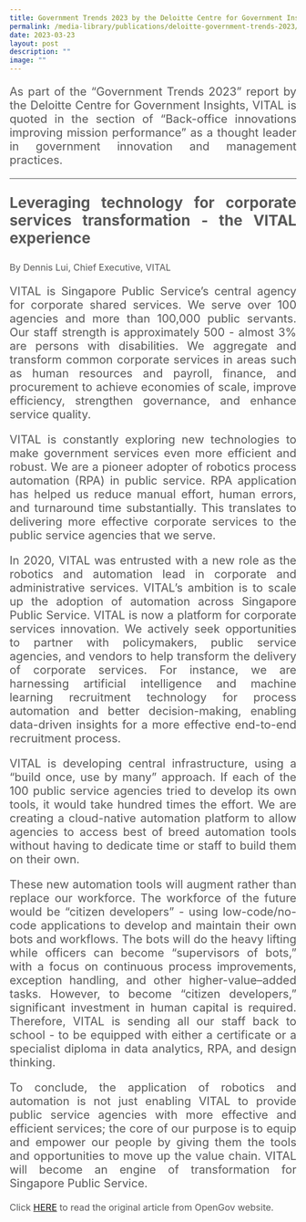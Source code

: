 ```yaml
---
title: Government Trends 2023 by the Deloitte Centre for Government Insights
permalink: /media-library/publications/deloitte-government-trends-2023/
date: 2023-03-23
layout: post
description: ""
image: ""
---
```

<p style="font-size: 20px;color:#585858;text-align:justify;">       
As part of the “Government Trends 2023” report by the&nbsp;Deloitte Centre for Government Insights, VITAL is quoted in the section of “Back-office innovations improving mission performance” as a thought leader in government innovation and management practices.</p>
<hr style="height: 1px; width: 100%; margin:0 auto;line-height:1px;background-color: #585858; border:0 none;">

<p style="font-size: 26px;color:#585858;text-align:justify;">
	<b>Leveraging technology for corporate services transformation - the VITAL experience</b>
</p>

<div style="font-size: 16px;color:#585858;text-align:justify;">
By Dennis Lui, Chief Executive, VITAL</div>

<p style="font-size: 20px;color:#585858;text-align:justify;">
VITAL is Singapore Public Service’s central agency for corporate shared services. We serve over 100 agencies and more than 100,000 public servants. Our staff strength is approximately 500 - almost 3% are persons with disabilities. We aggregate and transform common corporate services in areas such as human resources and payroll, finance, and procurement to achieve economies of scale, improve efficiency, strengthen governance, and enhance service quality.</p>

<p style="font-size: 20px;color:#585858;text-align:justify;">
VITAL is constantly exploring new technologies to make government services even more efficient and robust. We are a pioneer adopter of robotics process automation (RPA) in public service. RPA application has helped us reduce manual effort, human errors, and turnaround time substantially. This translates to delivering more effective corporate services to the public service agencies that we serve.</p>

<p style="font-size: 20px;color:#585858;text-align:justify;">
In 2020, VITAL was entrusted with a new role as the robotics and automation lead in corporate and administrative services. VITAL’s ambition is to scale up the adoption of automation across Singapore Public Service. VITAL is now a platform for corporate services innovation. We actively seek opportunities to partner with policymakers, public service agencies, and vendors to help transform the delivery of corporate services. For instance, we are harnessing artificial intelligence and machine learning recruitment technology for process automation and better decision-making, enabling data-driven insights for a more effective end-to-end recruitment process.</p>

<p style="font-size: 20px;color:#585858;text-align:justify;">VITAL is developing central infrastructure, using a “build once, use by many” approach. If each of the 100 public service agencies tried to develop its own tools, it would take hundred times the effort. We are creating a cloud-native automation platform to allow agencies to access best of breed automation tools without having to dedicate time or staff to build them on their own.</p>

<p style="font-size: 20px;color:#585858;text-align:justify;">These new automation tools will augment rather than replace our workforce. The workforce of the future would be “citizen developers” - using low-code/no-code applications to develop and maintain their own bots and workflows. The bots will do the heavy lifting while officers can become “supervisors of bots,” with a focus on continuous process improvements, exception handling, and other higher-value–added tasks. However, to become “citizen developers,” significant investment in human capital is required. Therefore, VITAL is sending all our staff back to school - to be equipped with either a certificate or a specialist diploma in data analytics, RPA, and design thinking.</p>

<p style="font-size: 20px;color:#585858;text-align:justify;">To conclude, the application of robotics and automation is not just enabling VITAL to provide public service agencies with more effective and efficient services; the core of our purpose is to equip and empower our people by giving them the tools and opportunities to move up the value chain. VITAL will become an engine of transformation for Singapore Public Service.</p>
	
<p style="font-size: 16px;color:#585858;text-align:justify;">
Click <a href="https://opengovasia.com/exclusive-modernising-transforming-and-digitalising-corporate-shared-services-in-the-singapore-public-service/"> HERE</a> to read the original article from OpenGov website.
</p>
